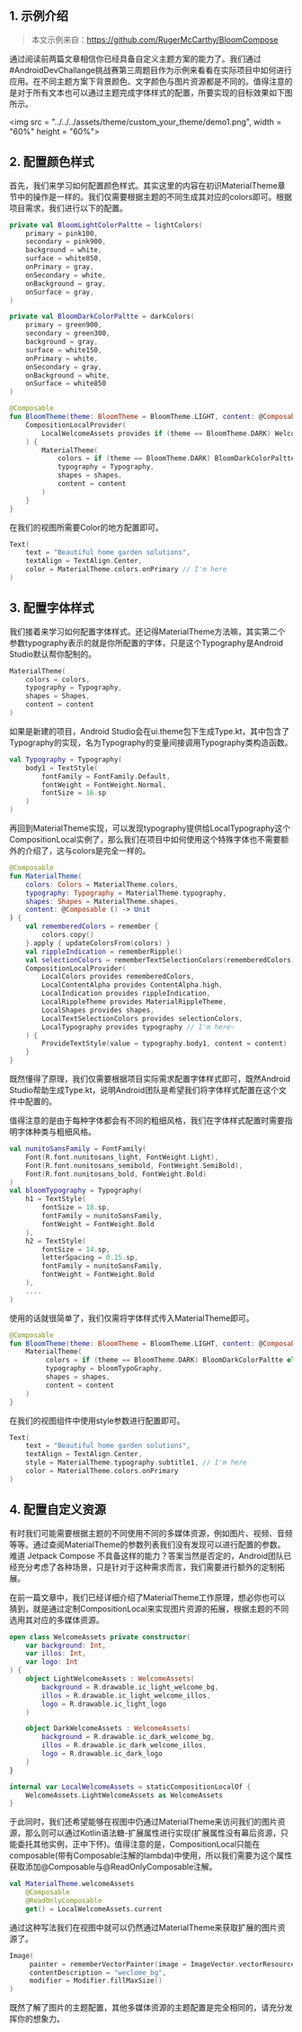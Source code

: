 ## 1. 示例介绍 

> 本文示例来自：https://github.com/RugerMcCarthy/BloomCompose

通过阅读前两篇文章相信你已经具备自定义主题方案的能力了。我们通过#AndroidDevChallange挑战赛第三周题目作为示例来看看在实际项目中如何进行应用。在不同主题方案下背景颜色、文字颜色与图片资源都是不同的。值得注意的是对于所有文本也可以通过主题完成字体样式的配置，所要实现的目标效果如下图所示。

<img src = "../../../assets/theme/custom_your_theme/demo1.png", width = "60%" height = "60%">

## 2. 配置颜色样式

首先，我们来学习如何配置颜色样式。其实这里的内容在初识MaterialTheme章节中的操作是一样的。我们仅需要根据主题的不同生成其对应的colors即可。根据项目需求，我们进行以下的配置。

```kotlin
private val BloomLightColorPaltte = lightColors(
    primary = pink100,
    secondary = pink900,
    background = white,
    surface = white850,
    onPrimary = gray,
    onSecondary = white,
    onBackground = gray,
    onSurface = gray,
)

private val BloomDarkColorPaltte = darkColors(
    primary = green900,
    secondary = green300,
    background = gray,
    surface = white150,
    onPrimary = white,
    onSecondary = gray,
    onBackground = white,
    onSurface = white850
)

@Composable
fun BloomTheme(theme: BloomTheme = BloomTheme.LIGHT, content: @Composable() () -> Unit) {
    CompositionLocalProvider(
        LocalWelcomeAssets provides if (theme == BloomTheme.DARK) WelcomeAssets.DarkWelcomeAssets else WelcomeAssets.LightWelcomeAssets,
    ) {
        MaterialTheme(
            colors = if (theme == BloomTheme.DARK) BloomDarkColorPaltte else BloomLightColorPaltte,
            typography = Typography,
            shapes = shapes,
            content = content
        )
    }
}
```

在我们的视图所需要Color的地方配置即可。

```kotlin
Text(
    text = "Beautiful home garden solutions",
    textAlign = TextAlign.Center,
    color = MaterialTheme.colors.onPrimary // I'm here
)
```

## 3. 配置字体样式

我们接着来学习如何配置字体样式。还记得MaterialTheme方法嘛，其实第二个参数typography表示的就是你所配置的字体，只是这个Typography是Android Studio默认帮你配制的。

```kotlin
MaterialTheme(
  	colors = colors,
  	typography = Typography,
  	shapes = Shapes,
  	content = content
)
```

如果是新建的项目，Android Studio会在ui.theme包下生成Type.kt，其中包含了Typography的实现，名为Typography的变量间接调用Typography类构造函数。

```kotlin
val Typography = Typography(
    body1 = TextStyle(
        fontFamily = FontFamily.Default,
        fontWeight = FontWeight.Normal,
        fontSize = 16.sp
    )
)
```

再回到MaterialTheme实现，可以发现typography提供给LocalTypography这个CompositionLocal实例了，那么我们在项目中如何使用这个特殊字体也不需要额外的介绍了，这与colors是完全一样的。

```kotlin
@Composable
fun MaterialTheme(
    colors: Colors = MaterialTheme.colors,
    typography: Typography = MaterialTheme.typography,
    shapes: Shapes = MaterialTheme.shapes,
    content: @Composable () -> Unit
) {
    val rememberedColors = remember {
        colors.copy()
    }.apply { updateColorsFrom(colors) }
    val rippleIndication = rememberRipple()
    val selectionColors = rememberTextSelectionColors(rememberedColors)
    CompositionLocalProvider(
        LocalColors provides rememberedColors,
        LocalContentAlpha provides ContentAlpha.high,
        LocalIndication provides rippleIndication,
        LocalRippleTheme provides MaterialRippleTheme,
        LocalShapes provides shapes,
        LocalTextSelectionColors provides selectionColors,
        LocalTypography provides typography // I'm here~
    ) {
        ProvideTextStyle(value = typography.body1, content = content)
    }
}
```

既然懂得了原理，我们仅需要根据项目实际需求配置字体样式即可，既然Android Studio帮助生成Type.kt，说明Android团队是希望我们将字体样式配置在这个文件中配置的。

值得注意的是由于每种字体都会有不同的粗细风格，我们在字体样式配置时需要指明字体种类与粗细风格。

```kotlin
val nunitoSansFamily = FontFamily(
    Font(R.font.nunitosans_light, FontWeight.Light),
    Font(R.font.nunitosans_semibold, FontWeight.SemiBold),
    Font(R.font.nunitosans_bold, FontWeight.Bold)
)
val bloomTypography = Typography(
    h1 = TextStyle(
        fontSize = 18.sp,
        fontFamily = nunitoSansFamily,
        fontWeight = FontWeight.Bold
    ),
    h2 = TextStyle(
        fontSize = 14.sp,
        letterSpacing = 0.15.sp,
        fontFamily = nunitoSansFamily,
        fontWeight = FontWeight.Bold
    ),
    ....
)
```

使用的话就很简单了，我们仅需将字体样式传入MaterialTheme即可。

```kotlin
@Composable
fun BloomTheme(theme: BloomTheme = BloomTheme.LIGHT, content: @Composable() () -> Unit) {
    MaterialTheme(
         colors = if (theme == BloomTheme.DARK) BloomDarkColorPaltte else BloomLightColorPaltte,
         typography = bloomTypoGraphy,
         shapes = shapes,
         content = content
    )
}
```

在我们的视图组件中使用style参数进行配置即可。

```kotlin
Text(
    text = "Beautiful home garden solutions",
    textAlign = TextAlign.Center,
    style = MaterialTheme.typography.subtitle1, // I'm here
    color = MaterialTheme.colors.onPrimary
)
```

## 4. 配置自定义资源

有时我们可能需要根据主题的不同使用不同的多媒体资源，例如图片、视频、音频等等。通过查阅MaterialTheme的参数列表我们没有发现可以进行配置的参数。难道 Jetpack Compose 不具备这样的能力？答案当然是否定的，Android团队已经充分考虑了各种场景，只是针对于这种需求而言，我们需要进行额外的定制拓展。

在前一篇文章中，我们已经详细介绍了MaterialTheme工作原理，想必你也可以猜到，就是通过定制CompositionLocal来实现图片资源的拓展，根据主题的不同选用其对应的多媒体资源。

```kotlin
open class WelcomeAssets private constructor(
    var background: Int,
    var illos: Int,
    var logo: Int
) {
    object LightWelcomeAssets : WelcomeAssets(
        background = R.drawable.ic_light_welcome_bg,
        illos = R.drawable.ic_light_welcome_illos,
        logo = R.drawable.ic_light_logo
    )

    object DarkWelcomeAssets : WelcomeAssets(
        background = R.drawable.ic_dark_welcome_bg,
        illos = R.drawable.ic_dark_welcome_illos,
        logo = R.drawable.ic_dark_logo
    )
}

internal var LocalWelcomeAssets = staticCompositionLocalOf {
  	WelcomeAssets.LightWelcomeAssets as WelcomeAssets
}
```

于此同时，我们还希望能够在视图中仍通过MaterialTheme来访问我们的图片资源，那么则可以通过Kotlin语法糖-扩展属性进行实现(扩展属性没有幕后资源，只能委托其他实例，正中下怀)。值得注意的是，CompositionLocal只能在composable(带有Composable注解的lambda)中使用，所以我们需要为这个属性获取添加@Composable与@ReadOnlyComposable注解。

```kotlin
val MaterialTheme.welcomeAssets
    @Composable
    @ReadOnlyComposable
    get() = LocalWelcomeAssets.current
```

通过这种写法我们在视图中就可以仍然通过MaterialTheme来获取扩展的图片资源了。

```kotlin
Image(
     painter = rememberVectorPainter(image = ImageVector.vectorResource(id = MaterialTheme.welcomeAssets.background)),
     contentDescription = "weclome_bg",
     modifier = Modifier.fillMaxSize()
)
```

既然了解了图片的主题配置，其他多媒体资源的主题配置是完全相同的，请充分发挥你的想象力。